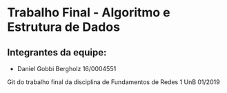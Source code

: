 # Trabalho Final - Algoritmo e Estrutura de Dados

## Integrantes da equipe:
* Daniel Gobbi Bergholz 16/0004551

Git do trabalho final da disciplina de Fundamentos de Redes 1 UnB 01/2019 
